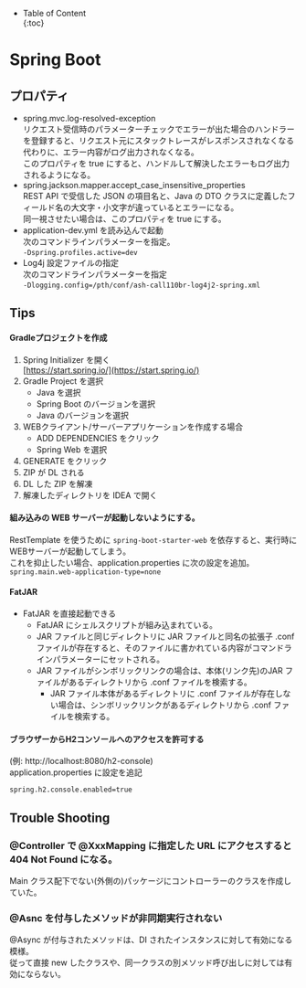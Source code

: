 - Table of Content  
{:toc}

# Spring Boot

## プロパティ

* spring.mvc.log-resolved-exception  
  リクエスト受信時のパラメーターチェックでエラーが出た場合のハンドラーを登録すると、リクエスト元にスタックトレースがレスポンスされなくなる代わりに、エラー内容がログ出力されなくなる。  
  このプロパティを true にすると、ハンドルして解決したエラーもログ出力されるようになる。
* spring.jackson.mapper.accept_case_insensitive_properties  
  REST API で受信した JSON の項目名と、Java の DTO クラスに定義したフィールド名の大文字・小文字が違っているとエラーになる。  
  同一視させたい場合は、このプロパティを true にする。  
* application-dev.yml を読み込んで起動  
  次のコマンドラインパラメーターを指定。  
  `-Dspring.profiles.active=dev`
* Log4j 設定ファイルの指定  
  次のコマンドラインパラメーターを指定  
  `-Dlogging.config=/pth/conf/ash-call110br-log4j2-spring.xml`


## Tips

#### Gradleプロジェクトを作成  
1. Spring Initializer を開く  
[https://start.spring.io/](https://start.spring.io/)
1. Gradle Project を選択
    * Java を選択
    * Spring Boot のバージョンを選択
    * Java のバージョンを選択
1. WEBクライアント/サーバーアプリケーションを作成する場合
    * ADD DEPENDENCIES をクリック
    * Spring Web を選択
1. GENERATE をクリック
1. ZIP が DL される
1. DL した ZIP を解凍
1. 解凍したディレクトリを IDEA で開く

#### 組み込みの WEB サーバーが起動しないようにする。  
RestTemplate を使うために `spring-boot-starter-web` を依存すると、実行時に WEBサーバーが起動してしまう。  
これを抑止したい場合、application.properties に次の設定を追加。  
`spring.main.web-application-type=none`


#### FatJAR

* FatJAR を直接起動できる
  * FatJAR にシェルスクリプトが組み込まれている。
  * JAR ファイルと同じディレクトリに JAR ファイルと同名の拡張子 .conf ファイルが存在すると、そのファイルに書かれている内容がコマンドラインパラメーターにセットされる。
  * JAR ファイルがシンボリックリンクの場合は、本体(リンク先)のJAR ファイルがあるディレクトリから .conf ファイルを検索する。
    * JAR ファイル本体があるディレクトリに .conf ファイルが存在しない場合は、シンボリックリンクがあるディレクトリから .conf ファイルを検索する。

#### ブラウザーからH2コンソールへのアクセスを許可する
(例: http://localhost:8080/h2-console)  
application.properties に設定を追記
```
spring.h2.console.enabled=true
```

## Trouble Shooting

### @Controller で @XxxMapping に指定した URL にアクセスすると 404 Not Found になる。
Main クラス配下でない(外側の)パッケージにコントローラーのクラスを作成していた。

### @Asnc を付与したメソッドが非同期実行されない
@Async が付与されたメソッドは、DI されたインスタンスに対して有効になる模様。  
従って直接 new したクラスや、同一クラスの別メソッド呼び出しに対しては有効にならない。


